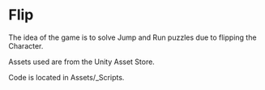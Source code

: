 # Flip
 
The idea of the game is to solve Jump and Run puzzles due to flipping the Character.

Assets used are from the Unity Asset Store.

Code is located in Assets/_Scripts.
